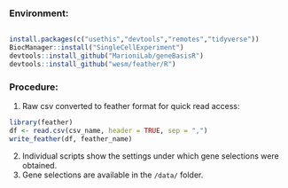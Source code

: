 
### Environment:
```R

install.packages(c("usethis","devtools","remotes","tidyverse"))
BiocManager::install("SingleCellExperiment")
devtools::install_github("MarioniLab/geneBasisR")
devtools::install_github("wesm/feather/R")
```

### Procedure:
1. Raw csv converted to feather format for quick read access:
```R
library(feather)
df <- read.csv(csv_name, header = TRUE, sep = ",")
write_feather(df, feather_name)
```
2. Individual scripts show the settings under which gene selections were obtained.
3. Gene selections are available in the `/data/` folder. 
